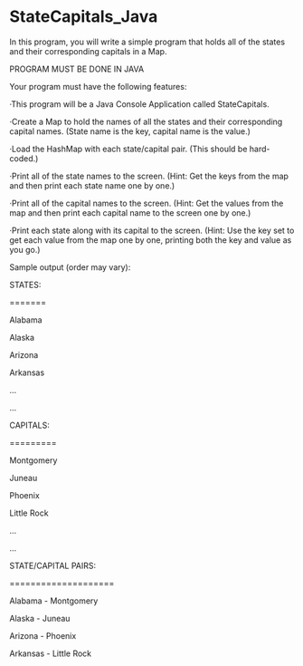 # StateCapitals_Java

In this program, you will write a simple program that holds all of the states and their corresponding capitals in a Map.

PROGRAM MUST BE DONE IN JAVA

Your program must have the following features:

·This program will be a Java Console Application called StateCapitals.

·Create a Map to hold the names of all the states and their corresponding capital names.
(State name is the key, capital name is the value.)

·Load the HashMap with each state/capital pair.
(This should be hard-coded.)

·Print all of the state names to the screen.
(Hint: Get the keys from the map and then print each state name one by one.)

·Print all of the capital names to the screen.
(Hint: Get the values from the map and then print each capital name to the screen one by one.)

·Print each state along with its capital to the screen.
(Hint: Use the key set to get each value from the map one by one, printing both the key and value as you go.)

Sample output (order may vary):

STATES:

=======

Alabama

Alaska

Arizona

Arkansas

…

…

CAPITALS:

=========

Montgomery

Juneau

Phoenix

Little Rock

…

…

STATE/CAPITAL PAIRS:

====================

Alabama - Montgomery

Alaska - Juneau

Arizona - Phoenix

Arkansas - Little Rock

